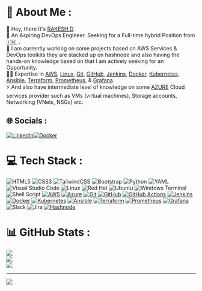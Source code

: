 # 💫 About Me :
👋 Hey, there It's [RAKESH D](https://www.linkedin.com/in/rksdutt/).<br>🔭 An Aspiring DevOps Engineer. Seeking for a Full-time hybrid Position from [🇮🇳 ](https://en.wikipedia.org/wiki/India)&nbsp;. <br>🌱 I am currently working on some projects based on AWS Services & DevOps toolkits they are stacked up on hashnode and also having the hands-on knowledge based on that I am actively seeking for an Opportunity. <br>🙋‍♂️ Expertise in [AWS](https://aws.amazon.com/), [Linux](https://ubuntu.com/), [Git](https://git-scm.com/), [GitHub](https://github.com/), [Jenkins](https://www.jenkins.io/), [Docker](https://www.docker.com/), [Kubernetes](https://kubernetes.io/), [Ansible](https://www.ansible.com/), [Terraform](https://www.terraform.io/), [Prometheus](https://prometheus.io/), & [Grafana](https://grafana.com/). <br>⚡ And also have intermediate level of knowledge on some [AZURE](https://portal.azure.com/) Cloud services provider such as VMs (virtual machines), Storage accounts, Networking (VNets, NSGs) etc.

## 🌐 Socials :
[![LinkedIn](https://img.shields.io/badge/LinkedIn-%230077B5.svg?logo=linkedin&logoColor=white)](https://www.linkedin.com/in/rksdutt/)[![Docker](https://img.shields.io/badge/docker-12100E?logo=docker&logoColor=blue)](https://hub.docker.com/u/rakeshdutt)
# 💻 Tech Stack :
![HTML5](https://img.shields.io/badge/html5-%23E34F26.svg?style=for-the-badge&logo=html5&logoColor=white) ![CSS3](https://img.shields.io/badge/css3-%231572B6.svg?style=for-the-badge&logo=css3&logoColor=white) ![TailwindCSS](https://img.shields.io/badge/tailwindcss-%2338B2AC.svg?style=for-the-badge&logo=tailwind-css&logoColor=white) ![Bootstrap](https://img.shields.io/badge/bootstrap-%238511FA.svg?style=for-the-badge&logo=bootstrap&logoColor=white) ![Python](https://img.shields.io/badge/python-3670A0?style=for-the-badge&logo=python&logoColor=ffdd54) ![YAML](https://img.shields.io/badge/yaml-%23ffffff.svg?style=for-the-badge&logo=yaml&logoColor=151515) ![Visual Studio Code](https://img.shields.io/badge/Visual%20Studio%20Code-0078d7.svg?style=for-the-badge&logo=visual-studio-code&logoColor=white) ![Linux](https://img.shields.io/badge/Linux-FCC624?style=for-the-badge&logo=linux&logoColor=black) ![Red Hat](https://img.shields.io/badge/Red%20Hat-EE0000?style=for-the-badge&logo=redhat&logoColor=white) ![Ubuntu](https://img.shields.io/badge/Ubuntu-E95420?style=for-the-badge&logo=ubuntu&logoColor=white) ![Windows Terminal](https://img.shields.io/badge/Windows%20Terminal-%234D4D4D.svg?style=for-the-badge&logo=windows-terminal&logoColor=white) ![Shell Script](https://img.shields.io/badge/shell_script-%23121011.svg?style=for-the-badge&logo=gnu-bash&logoColor=white) [![AWS](https://img.shields.io/badge/AWS-%23FF9900.svg?style=for-the-badge&logo=amazon-aws&logoColor=white)](https://aws.amazon.com/) [![Azure](https://img.shields.io/badge/azure-%230072C6.svg?style=for-the-badge&logo=microsoftazure&logoColor=white)](https://portal.azure.com/) [![Git](https://img.shields.io/badge/git-%23F05033.svg?style=for-the-badge&logo=git&logoColor=white)](https://git-scm.com/) [![GitHub](https://img.shields.io/badge/github-%23121011.svg?style=for-the-badge&logo=github&logoColor=white)](https://github.com/) [![GitHub Actions](https://img.shields.io/badge/github%20actions-%232671E5.svg?style=for-the-badge&logo=githubactions&logoColor=white)](https://github.com/actions) [![Jenkins](https://img.shields.io/badge/jenkins-%232C5263.svg?style=for-the-badge&logo=jenkins&logoColor=white)](https://www.jenkins.io/) [![Docker](https://img.shields.io/badge/docker-%230db7ed.svg?style=for-the-badge&logo=docker&logoColor=white)](https://www.docker.com/) [![Kubernetes](https://img.shields.io/badge/kubernetes-%23326ce5.svg?style=for-the-badge&logo=kubernetes&logoColor=white)](https://kubernetes.io/) [![Ansible](https://img.shields.io/badge/ansible-%231A1918.svg?style=for-the-badge&logo=ansible&logoColor=white)](https://www.ansible.com/) [![Terraform](https://img.shields.io/badge/terraform-%235835CC.svg?style=for-the-badge&logo=terraform&logoColor=white)](https://www.terraform.io/) [![Prometheus](https://img.shields.io/badge/Prometheus-E6522C?style=for-the-badge&logo=Prometheus&logoColor=white)](https://prometheus.io/) [![Grafana](https://img.shields.io/badge/grafana-%23F46800.svg?style=for-the-badge&logo=grafana&logoColor=white)](https://grafana.com/) ![Slack](https://img.shields.io/badge/Slack-4A154B?style=for-the-badge&logo=slack&logoColor=white) ![Jira](https://img.shields.io/badge/jira-%230A0FFF.svg?style=for-the-badge&logo=jira&logoColor=white) [![Hashnode](https://img.shields.io/badge/Hashnode-2962FF?style=for-the-badge&logo=hashnode&logoColor=white)](https://dailydoseindevops.hashnode.dev/)
# 📊 GitHub Stats :
![](https://github-readme-stats.vercel.app/api?username=rksdutt&theme=dark&hide_border=false&include_all_commits=false&count_private=false)<br/>
![](https://github-readme-streak-stats.herokuapp.com/?user=rksdutt&theme=dark&hide_border=false)<br/>
![](https://github-readme-stats.vercel.app/api/top-langs/?username=rksdutt&theme=dark&hide_border=false&include_all_commits=false&count_private=false&layout=compact)

---
[![](https://visitcount.itsvg.in/api?id=rksdutt&icon=0&color=0)](https://visitcount.itsvg.in)

<!-- Proudly created with GPRM ( https://gprm.itsvg.in ) -->

